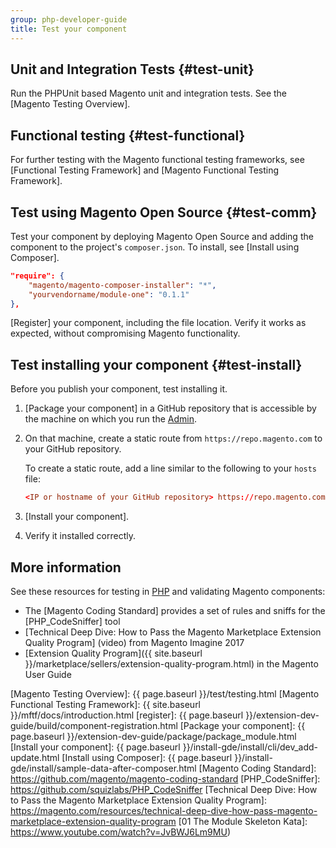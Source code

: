 ```yaml
---
group: php-developer-guide
title: Test your component
---
```


## Unit and Integration Tests {#test-unit}

Run the PHPUnit based Magento unit and integration tests.
See the [Magento Testing Overview].

## Functional testing {#test-functional}

For further testing with the Magento functional testing frameworks, see
[Functional Testing Framework] and [Magento Functional Testing Framework].

## Test using Magento Open Source {#test-comm}

Test your component by deploying Magento Open Source and adding the component to the project's `composer.json`. To install, see [Install using Composer].

```json
"require": {
    "magento/magento-composer-installer": "*",
    "yourvendorname/module-one": "0.1.1"
},
```

[Register] your component, including the file location. Verify it works as expected, without compromising Magento functionality.

## Test installing your component {#test-install}

Before you publish your component, test installing it.

1. [Package your component] in a GitHub repository that is accessible by the machine on which you run the [Admin](https://glossary.magento.com/magento-admin).
1. On that machine, create a static route from `https://repo.magento.com` to your GitHub repository.

    To create a static route, add a line similar to the following to your `hosts` file:

    ```conf
    <IP or hostname of your GitHub repository> https://repo.magento.com
    ```

1. [Install your component].
1. Verify it installed correctly.

## More information

See these resources for testing in [PHP](https://glossary.magento.com/php) and validating Magento components:

*  The [Magento Coding Standard] provides a set of rules and sniffs for the [PHP_CodeSniffer] tool
*  [Technical Deep Dive: How to Pass the Magento Marketplace Extension Quality Program] (video) from Magento Imagine 2017
*  [Extension Quality Program]({{ site.baseurl }}/marketplace/sellers/extension-quality-program.html) in the Magento User Guide

[Magento Testing Overview]: {{ page.baseurl }}/test/testing.html
[Magento Functional Testing Framework]: {{ site.baseurl }}/mftf/docs/introduction.html
[register]: {{ page.baseurl }}/extension-dev-guide/build/component-registration.html
[Package your component]: {{ page.baseurl }}/extension-dev-guide/package/package_module.html
[Install your component]: {{ page.baseurl }}/install-gde/install/cli/dev_add-update.html
[Install using Composer]: {{ page.baseurl }}/install-gde/install/sample-data-after-composer.html
[Magento Coding Standard]: https://github.com/magento/magento-coding-standard
[PHP_CodeSniffer]: https://github.com/squizlabs/PHP_CodeSniffer
[Technical Deep Dive: How to Pass the Magento Marketplace Extension Quality Program]: https://magento.com/resources/technical-deep-dive-how-pass-magento-marketplace-extension-quality-program
[01 The Module Skeleton Kata]: https://www.youtube.com/watch?v=JvBWJ6Lm9MU)
